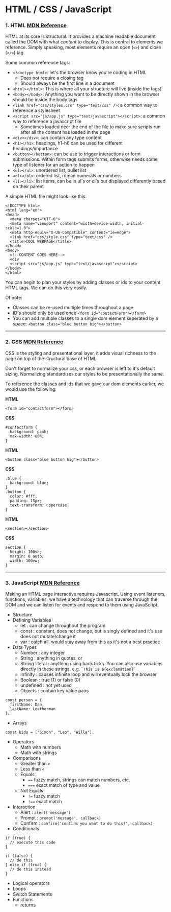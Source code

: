 # HTML / CSS / JavaScript

### 1. HTML [MDN Reference](https://developer.mozilla.org/en-US/docs/Web/HTML)

HTML at its core is structural. It provides a machine readable document called the DOM with what *content* to display. This is central to elements we reference. Simply speaking, most elements require an open (`<>`) and close (`</>`) tag.

Some common reference tags:

- `<!doctype html>`: let's the browser know you're coding in HTML
  - Does not require a closing tag
  - Should always be the first line in a document
- `<html></html>`: This is where all your structure will live (inside the tags)
- `<body></body>`: Anything you want to be directly shown in the browser should be inside the body tags
- `<link href="css/styles.css" type="text/css" />`: a common way to reference a stylesheet
- `<script src="js/app.js" type="text/javascript"></script>`: a common way to reference a javascript file
  - Sometimes loaded near the end of the file to make sure scripts run after all the content has loaded in the page
- `<div></div>`: can contain any type content
- `<h1></h1>`: headings, h1-h6 can be used for different headings/importance
- `<button></button>`: can be use to trigger interactions or form submissions. Within form tags submits forms, otherwise needs some type of listener for an action to happen
- `<ul></ul>`: unordered list, bullet list
- `<ol></ol>`: ordered list, roman numerals or numbers
- `<li></li>`: list items, can be in ul's or ol's but displayed differently based on their parent

A simple HTML file might look like this:

```
<!DOCTYPE html>
<html lang="en">
<head>
  <meta charset="UTF-8">
  <meta name="viewport" content="width=device-width, initial-scale=1.0">
  <meta http-equiv="X-UA-Compatible" content="ie=edge">
  <link href="css/style.css" type="text/css" />
  <title>COOL WEBPAGE</title>
</head>
<body>
  <!--CONTENT GOES HERE-->
  <div
  <script src="js/app.js" type="text/javascript"></script>
</body>
</html>
```

You can begin to plan your styles by adding classes or ids to your content HTML tags. We can do this very easily.

Of note:

- Classes can be re-used multiple times throughout a page
- ID's should only be used once `<form id="contactForm"></form>`
- You can add multiple classes to a single dom element seperated by a space: `<button class="blue button big"></button>`


----

### 2. CSS [MDN Reference](https://developer.mozilla.org/en-US/docs/Web/CSS)

CSS is the styling and presentational layer, it adds visual richness to the page on top of the structural base of HTML.

Don't forget to normalize your css, or each browser is left to it's default sizing. Normalizing standardizes our styles to be presentationally the same.

To reference the classes and ids that we gave our dom elements earlier, we would use the following:

**HTML**

`<form id="contactform"></form>`

**CSS**
```
#contactform {
  background: pink;
  max-width: 80%;
}
```

**HTML**

`<button class="blue button big"></button>`

**CSS**

```
.blue {
  background: blue;
}
.button {
  color: #fff;
  padding: 15px;
  text-transform: uppercase;
}
```

**HTML**

`<section></section>`

**CSS**

```
section {
  height: 100vh;
  margin: 0 auto;
  width: 100vw;
}
```

----

### 3. JavaScript [MDN Reference](https://developer.mozilla.org/en-US/docs/Web/JavaScript)

Making an HTML page interactive requires Javascript. Using event listeners, functions, variables, we have a technology that can traverse through the DOM and we can listen for events and respond to them using JavaScript.

- Structure
- Defining Variables
  - let : can change throughout the program
  - const : constant, does not change, but is singly defined and it's use does not mutate/change it
  - var : catch all, would stay away from this as it's not a best practice
- Data Types
  - Number : any integer
  - String : anything in quotes, or 
  - Striing literal : anything using back ticks. You can also use variables directly in these strings. e.g. `` `This is ${exclamation}` ``
  - Infinity : causes infiniite loop and will eventually lock the browser
  - Boolean : true (1) or false (0)
  - undefined : not yet used
  - Objects : contain key value pairs
```
const person = {
  firstName: Dan,
  lastName: Leatherman
};
```
  - Arrays
```
const kids = ["Simon", "Leo", "Willa"];
```
- Operators
  - Math with numbers
  - Math with strings
- Comparisons
  - Greater than `>`
  - Less than `<`
  - Equals
    - `==` fuzzy match, strings can match numbers, etc.
    - `===` exact match of type and value
  - Not Equals
    - `!=` fuzzy match
    - `!==` exact match
- Interaction
  - Alert : `alert('message')`
  - Prompt : `prompt('message', callback)`
  - Confirm : `confirm('confirm you want to do this?', callback)`
- Conditionals
```
if (true) {
  // execute this code
}
```
```
if (false) {
  // do this
} else if (true) {
  // do this instead
}
```
  - Logical operators
- Loops
- Switch Statements
- Functions
  - returns
